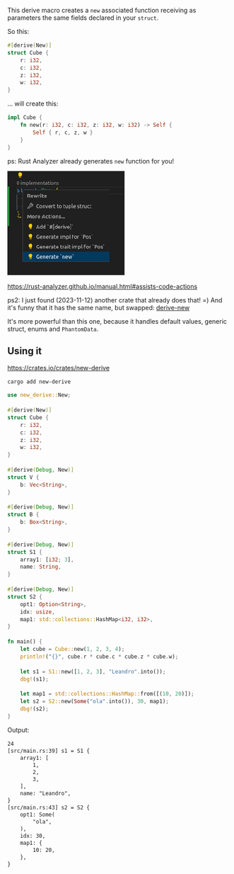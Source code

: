 This derive macro creates a `new` associated function receiving as parameters the same fields declared in your `struct`.

So this:

```rust
#[derive(New)]
struct Cube {
	r: i32,
	c: i32,
	z: i32,
	w: i32,
}
```

... will create this:

```rust
impl Cube {
    fn new(r: i32, c: i32, z: i32, w: i32) -> Self {
        Self { r, c, z, w }
    }
}
```

ps: Rust Analyzer already generates `new` function for you!

![Generate new](imgs/rust-analyzer-new-function.png)

https://rust-analyzer.github.io/manual.html#assists-code-actions

ps2: I just found (2023-11-12) another crate that already does that! =)
And it's funny that it has the same name, but swapped:
[derive-new](https://github.com/nrc/derive-new/tree/master)

It's more powerful than this one, because it handles default values, generic
struct, enums and `PhantomData`.

## Using it

https://crates.io/crates/new-derive

```
cargo add new-derive
```

```rust
use new_derive::New;

#[derive(New)]
struct Cube {
    r: i32,
    c: i32,
    z: i32,
    w: i32,
}

#[derive(Debug, New)]
struct V {
    b: Vec<String>,
}

#[derive(Debug, New)]
struct B {
    b: Box<String>,
}

#[derive(Debug, New)]
struct S1 {
    array1: [i32; 3],
    name: String,
}

#[derive(Debug, New)]
struct S2 {
    opt1: Option<String>,
    idx: usize,
    map1: std::collections::HashMap<i32, i32>,
}

fn main() {
    let cube = Cube::new(1, 2, 3, 4);
    println!("{}", cube.r * cube.c * cube.z * cube.w);

    let s1 = S1::new([1, 2, 3], "Leandro".into());
    dbg!(s1);

    let map1 = std::collections::HashMap::from([(10, 20)]);
    let s2 = S2::new(Some("ola".into()), 30, map1);
    dbg!(s2);
}
```

Output:

```
24
[src/main.rs:39] s1 = S1 {
    array1: [
        1,
        2,
        3,
    ],
    name: "Leandro",
}
[src/main.rs:43] s2 = S2 {
    opt1: Some(
        "ola",
    ),
    idx: 30,
    map1: {
        10: 20,
    },
}
```
